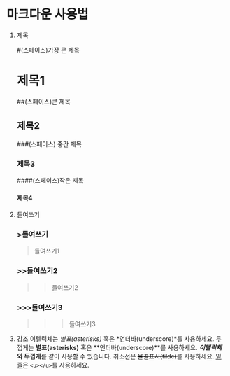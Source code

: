 # 마크다운 사용법

1. 제목

   #(스페이스)가장 큰 제목

   # 제목1

   ##(스페이스)큰 제목

   ## 제목2

   ###(스페이스) 중간 제목

   ### 제목3

   ####(스페이스)작은 제목

   #### 제목4

2. 들여쓰기
   ### >들여쓰기
   > 들여쓰기1
   ### >>들여쓰기2
   > > 들여쓰기2
   ### >>>들여쓰기3
   > > > 들여쓰기3
3. 강조
   이텔릭체는 _별표(asterisks)_ 혹은 *언더바(underscore)*를 사용하세요.
   두껍게는 **별표(asterisks)** 혹은 **언더바(underscore)**를 사용하세요.
   ***이텔릭체*와 두껍게**를 같이 사용할 수 있습니다.
   취소선은 ~~물결표시(tilde)~~를 사용하세요.
   <u>밑줄</u>은 `<u></u>`를 사용하세요.

